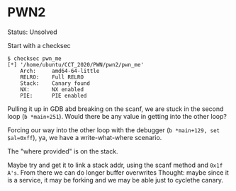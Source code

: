 # PWN2
Status: Unsolved

Start with a checksec
```
$ checksec pwn_me
[*] '/home/ubuntu/CCT_2020/PWN/pwn2/pwn_me'
    Arch:     amd64-64-little
    RELRO:    Full RELRO
    Stack:    Canary found
    NX:       NX enabled
    PIE:      PIE enabled
```

Pulling it up in GDB abd breaking on the scanf, we are stuck in the second loop (`b *main+251`). Would there be any value in getting into the other loop?

Forcing our way into the other loop with the debugger (`b *main+129, set $al=0xff`), ya, we have a write-what-where scenario. 

The "where provided" is on the stack.

Maybe try and get it to link a stack addr, using the scanf method and `0x1f A's`.
From there we can do longer buffer overwrites 
Thought: maybe since it is a service, it may be forking and we may be able just to cyclethe canary.
